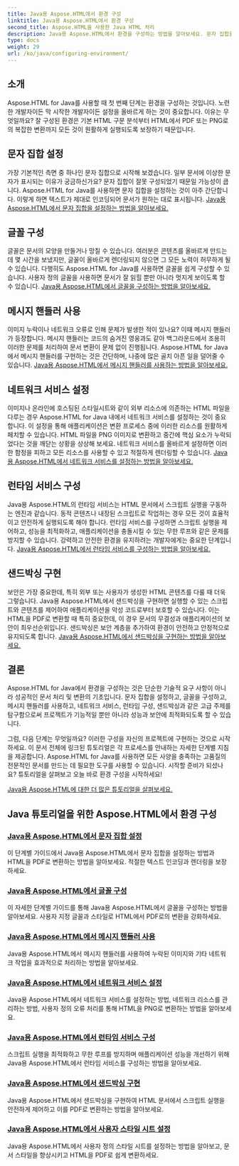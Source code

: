 ```yaml
---
title: Java용 Aspose.HTML에서 환경 구성
linktitle: Java용 Aspose.HTML에서 환경 구성
second_title: Aspose.HTML을 사용한 Java HTML 처리
description: Java용 Aspose.HTML에서 환경을 구성하는 방법을 알아보세요. 문자 집합을 설정하고, 글꼴을 구성하고, 메시지 핸들러를 효과적으로 사용하는 방법을 알아보세요.
type: docs
weight: 29
url: /ko/java/configuring-environment/
---
```

## 소개

Aspose.HTML for Java를 사용할 때 첫 번째 단계는 환경을 구성하는 것입니다. 노련한 개발자이든 막 시작한 개발자이든 설정을 올바르게 하는 것이 중요합니다. 이유는 무엇일까요? 잘 구성된 환경은 기본 HTML 구문 분석부터 HTML에서 PDF 또는 PNG로의 복잡한 변환까지 모든 것이 원활하게 실행되도록 보장하기 때문입니다.

## 문자 집합 설정

가장 기본적인 측면 중 하나인 문자 집합으로 시작해 보겠습니다. 일부 문서에 이상한 문자가 표시되는 이유가 궁금하신가요? 문자 집합이 잘못 구성되었기 때문일 가능성이 큽니다. Aspose.HTML for Java를 사용하면 문자 집합을 설정하는 것이 아주 간단합니다. 이렇게 하면 텍스트가 제대로 인코딩되어 문서가 원하는 대로 표시됩니다.
[Java용 Aspose.HTML에서 문자 집합을 설정하는 방법을 알아보세요.](./set-character-set/)

## 글꼴 구성

글꼴은 문서의 모양을 만들거나 망칠 수 있습니다. 여러분은 콘텐츠를 올바르게 만드는 데 몇 시간을 보냈지만, 글꼴이 올바르게 렌더링되지 않으면 그 모든 노력이 허무하게 될 수 있습니다. 다행히도 Aspose.HTML for Java를 사용하면 글꼴을 쉽게 구성할 수 있습니다. 사용자 정의 글꼴을 사용하면 문서가 잘 읽힐 뿐만 아니라 멋지게 보이도록 할 수 있습니다.
[Java용 Aspose.HTML에서 글꼴을 구성하는 방법을 알아보세요.](./configure-fonts/)

## 메시지 핸들러 사용

이미지 누락이나 네트워크 오류로 인해 문제가 발생한 적이 있나요? 이때 메시지 핸들러가 등장합니다. 메시지 핸들러는 코드의 숨겨진 영웅과도 같아 백그라운드에서 조용히 이러한 문제를 처리하여 문서 변환이 문제 없이 진행됩니다. Aspose.HTML for Java에서 메시지 핸들러를 구현하는 것은 간단하며, 나중에 많은 골치 아픈 일을 덜어줄 수 있습니다.
[Java용 Aspose.HTML에서 메시지 핸들러를 사용하는 방법을 알아보세요.](./use-message-handlers/)

## 네트워크 서비스 설정

이미지나 온라인에 호스팅된 스타일시트와 같이 외부 리소스에 의존하는 HTML 파일을 다루는 경우 Aspose.HTML for Java 내에서 네트워크 서비스를 설정하는 것이 중요합니다. 이 설정을 통해 애플리케이션은 변환 프로세스 중에 이러한 리소스를 원활하게 페치할 수 있습니다. HTML 파일을 PNG 이미지로 변환하고 중간에 핵심 요소가 누락되었다는 것을 깨닫는 상황을 상상해 보세요. 네트워크 서비스를 올바르게 설정하면 이러한 함정을 피하고 모든 리소스를 사용할 수 있고 적절하게 렌더링할 수 있습니다.
[Java용 Aspose.HTML에서 네트워크 서비스를 설정하는 방법을 알아보세요.](./setup-network-service/)

## 런타임 서비스 구성

Java용 Aspose.HTML의 런타임 서비스는 HTML 문서에서 스크립트 실행을 구동하는 엔진과 같습니다. 동적 콘텐츠나 내장된 스크립트로 작업하는 경우 모든 것이 효율적이고 안전하게 실행되도록 해야 합니다. 런타임 서비스를 구성하면 스크립트 실행을 제어하고, 성능을 최적화하고, 애플리케이션을 충돌시킬 수 있는 무한 루프와 같은 문제를 방지할 수 있습니다. 강력하고 안전한 환경을 유지하려는 개발자에게는 중요한 단계입니다.
[Java용 Aspose.HTML에서 런타임 서비스를 구성하는 방법을 알아보세요.](./configure-runtime-service/)

## 샌드박싱 구현

보안은 가장 중요한데, 특히 외부 또는 사용자가 생성한 HTML 콘텐츠를 다룰 때 더욱 그렇습니다. Java용 Aspose.HTML에서 샌드박싱을 구현하면 실행할 수 있는 스크립트와 콘텐츠를 제어하여 애플리케이션을 악성 코드로부터 보호할 수 있습니다. 이는 HTML을 PDF로 변환할 때 특히 중요한데, 이 경우 문서의 무결성과 애플리케이션의 보안이 최우선순위입니다. 샌드박싱은 보안 계층을 추가하여 환경이 안전하고 안정적으로 유지되도록 합니다.
[Java용 Aspose.HTML에서 샌드박싱을 구현하는 방법을 알아보세요.](./implement-sandboxing/)


## 결론

Aspose.HTML for Java에서 환경을 구성하는 것은 단순한 기술적 요구 사항이 아니라 성공적인 문서 처리 및 변환의 기초입니다. 문자 집합을 설정하고, 글꼴을 구성하고, 메시지 핸들러를 사용하고, 네트워크 서비스, 런타임 구성, 샌드박싱과 같은 고급 주제를 탐구함으로써 프로젝트가 기능적일 뿐만 아니라 성능과 보안에 최적화되도록 할 수 있습니다.

그럼, 다음 단계는 무엇일까요? 이러한 구성을 자신의 프로젝트에 구현하는 것으로 시작하세요. 이 문서 전체에 링크된 튜토리얼은 각 프로세스를 안내하는 자세한 단계별 지침을 제공합니다. Aspose.HTML for Java를 사용하면 모든 사양을 충족하는 고품질의 전문적인 문서를 만드는 데 필요한 도구를 사용할 수 있습니다. 시작할 준비가 되셨나요? 튜토리얼을 살펴보고 오늘 바로 환경 구성을 시작하세요!

[Java용 Aspose.HTML에 대한 더 많은 튜토리얼을 살펴보세요.](https://reference.aspose.com/words/net/)

## Java 튜토리얼을 위한 Aspose.HTML에서 환경 구성
### [Java용 Aspose.HTML에서 문자 집합 설정](./set-character-set/)
이 단계별 가이드에서 Java용 Aspose.HTML에서 문자 집합을 설정하는 방법과 HTML을 PDF로 변환하는 방법을 알아보세요. 적절한 텍스트 인코딩과 렌더링을 보장하세요.
### [Java용 Aspose.HTML에서 글꼴 구성](./configure-fonts/)
이 자세한 단계별 가이드를 통해 Java용 Aspose.HTML에서 글꼴을 구성하는 방법을 알아보세요. 사용자 지정 글꼴과 스타일로 HTML에서 PDF로의 변환을 강화하세요.
### [Java용 Aspose.HTML에서 메시지 핸들러 사용](./use-message-handlers/)
Java용 Aspose.HTML에서 메시지 핸들러를 사용하여 누락된 이미지와 기타 네트워크 작업을 효과적으로 처리하는 방법을 알아보세요.
### [Java용 Aspose.HTML에서 네트워크 서비스 설정](./setup-network-service/)
Java용 Aspose.HTML에서 네트워크 서비스를 설정하는 방법, 네트워크 리소스를 관리하는 방법, 사용자 정의 오류 처리를 통해 HTML을 PNG로 변환하는 방법을 알아보세요.
### [Java용 Aspose.HTML에서 런타임 서비스 구성](./configure-runtime-service/)
스크립트 실행을 최적화하고 무한 루프를 방지하며 애플리케이션 성능을 개선하기 위해 Java용 Aspose.HTML에서 런타임 서비스를 구성하는 방법을 알아보세요.
### [Java용 Aspose.HTML에서 샌드박싱 구현](./implement-sandboxing/)
Java용 Aspose.HTML에서 샌드박싱을 구현하여 HTML 문서에서 스크립트 실행을 안전하게 제어하고 이를 PDF로 변환하는 방법을 알아보세요.
### [Java용 Aspose.HTML에서 사용자 스타일 시트 설정](./set-user-style-sheet/)
Java용 Aspose.HTML에서 사용자 정의 스타일 시트를 설정하는 방법을 알아보고, 문서 스타일을 향상시키고 HTML을 PDF로 쉽게 변환하세요.